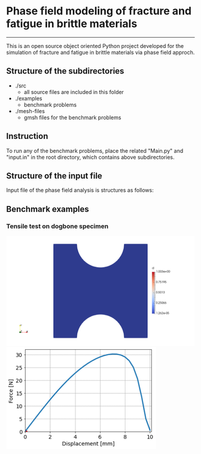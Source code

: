 # **Phase field modeling of fracture and fatigue in brittle materials**
***

This is an open source object oriented Python project developed for the simulation of fracture and fatigue in brittle materials via phase field approch. 

## Structure of the subdirectories
* ./src
  - all source files are included in this folder
* ./examples 
  - benchmark problems 
* ./mesh-files 
  - gmsh files for the benchmark problems

## Instruction
To run any of the benchmark problems, place the related "Main.py" and "input.in" in the root directory, which contains above subdirectories. 

## Structure of the input file
Input file of the phase field analysis is structures as follows:

## Benchmark examples
### Tensile test on dogbone specimen
<img src="https://github.com/rrezakhani/Phase-Field-Fracture/blob/main/examples/dogbone-quad/dogbone.gif" width="600"> <img src="https://github.com/rrezakhani/Phase-Field-Fracture/blob/main/examples/dogbone-quad/force-disp.gif" width="400">
